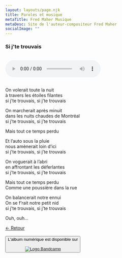 ```yaml
---
layout: layouts/page.njk
title: Paroles et musique
metaTitle: Fred Maher Musique
metaDesc: Site de l'auteur-compositeur Fred Maher
socialImage: ""
---
```

<style>
*:focus {
    outline: none;
}
</style>

  ### Si j'te trouvais
 <br> 
<audio controls>
  <source src="https://fredmahermusique.com/mp3/si-j-te-trouvais.ogg" type="audio/ogg">
  <source src="https://fredmahermusique.com/mp3/si-j-te-trouvais.mp3" type="audio/mpeg">
Your browser does not support the audio element.
</audio>
<br>
<br>     


On volerait toute la nuit<br>
à travers les étoiles filantes<br>
si j’te trouvais, si j’te trouvais

On marcherait après minuit<br>
dans les nuits chaudes de Montréal<br>
si j’te trouvais, si j’te trouvais

Mais tout ce temps perdu

Et l’auto sous la pluie<br>
nous amènerait loin d’ici<br>
si j’te trouvais, si j’te trouvais

On voguerait à l’abri<br>
en affrontant les déferlantes<br>
si j’te trouvais, si j’te trouvais

Mais tout ce temps perdu<br>
Comme une poussière dans la rue

On balancerait notre ennui<br>
On se f’rait notre petit nid<br>
si j’te trouvais, si j’te trouvais

Ouh, ouh...

[&larr; Retour](/j-attends-l-printemps/index.html#heading-paroles-et-musique)  
<br>
<button class="[ button ] [ font-base text-base weight-bold ]">
          L'album numérique est disponible sur <br><br><a href="https://fredmahermusique.bandcamp.com"><img src="/images/bandcamp.svg" alt="Logo Bandcamp"></a>
        </button>